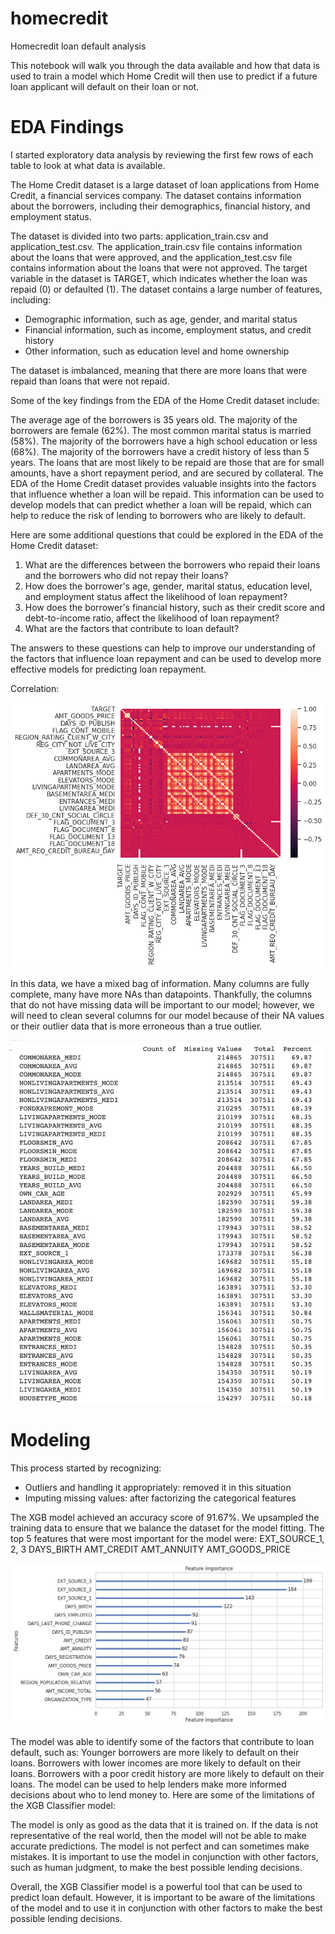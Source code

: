 # homecredit

Homecredit loan default analysis 

This notebook will walk you through the data available and how that data is used to train a model which Home Credit will then use to predict if a future loan applicant will default on their loan or not.

# EDA Findings

I started exploratory data analysis by reviewing the first few rows of each table to look at what data is available. 

The Home Credit dataset is a large dataset of loan applications from Home Credit, a financial services company. The dataset contains information about the borrowers, including their demographics, financial history, and employment status.

The dataset is divided into two parts: application_train.csv and application_test.csv. The application_train.csv file contains information about the loans that were approved, and the application_test.csv file contains information about the loans that were not approved.
The target variable in the dataset is TARGET, which indicates whether the loan was repaid (0) or defaulted (1).
The dataset contains a large number of features, including: 
- Demographic information, such as age, gender, and marital status
- Financial information, such as income, employment status, and credit history
- Other information, such as education level and home ownership

The dataset is imbalanced, meaning that there are more loans that were repaid than loans that were not repaid.

Some of the key findings from the EDA of the Home Credit dataset include:

The average age of the borrowers is 35 years old.
The majority of the borrowers are female (62%).
The most common marital status is married (58%).
The majority of the borrowers have a high school education or less (68%).
The majority of the borrowers have a credit history of less than 5 years.
The loans that are most likely to be repaid are those that are for small amounts, have a short repayment period, and are secured by collateral.
The EDA of the Home Credit dataset provides valuable insights into the factors that influence whether a loan will be repaid. This information can be used to develop models that can predict whether a loan will be repaid, which can help to reduce the risk of lending to borrowers who are likely to default.

Here are some additional questions that could be explored in the EDA of the Home Credit dataset:

1. What are the differences between the borrowers who repaid their loans and the borrowers who did not repay their loans?
2. How does the borrower's age, gender, marital status, education level, and employment status affect the likelihood of loan repayment?
3. How does the borrower's financial history, such as their credit score and debt-to-income ratio, affect the likelihood of loan repayment?
4. What are the factors that contribute to loan default?

The answers to these questions can help to improve our understanding of the factors that influence loan repayment and can be used to develop more effective models for predicting loan repayment.

Correlation: 

![Alt text](image.png)

In this data, we have a mixed bag of information. Many columns are fully complete, many have more NAs than datapoints. Thankfully, the columns that do not have missing data will be important to our model; however, we will need to clean several columns for our model because of their NA values or their outlier data that is more erroneous than a true outlier.

![Alt text](image-1.png)

# Modeling 

This process started by recognizing:
- Outliers and handling it appropriately: removed it in this situation 
- Imputing missing values: after factorizing the categorical features

The XGB model achieved an accuracy score of 91.67%. We upsampled the training data to ensure that we balance the dataset for the model fitting. 
The top 5 features that were most important for the model were:
EXT_SOURCE_1, 2, 3
DAYS_BIRTH
AMT_CREDIT
AMT_ANNUITY
AMT_GOODS_PRICE

![Alt text](image-2.png)

The model was able to identify some of the factors that contribute to loan default, such as:
Younger borrowers are more likely to default on their loans.
Borrowers with lower incomes are more likely to default on their loans.
Borrowers with a poor credit history are more likely to default on their loans.
The model can be used to help lenders make more informed decisions about who to lend money to.
Here are some of the limitations of the XGB Classifier model:

The model is only as good as the data that it is trained on. If the data is not representative of the real world, then the model will not be able to make accurate predictions. The model is not perfect and can sometimes make mistakes. It is important to use the model in conjunction with other factors, such as human judgment, to make the best possible lending decisions.

Overall, the XGB Classifier model is a powerful tool that can be used to predict loan default. However, it is important to be aware of the limitations of the model and to use it in conjunction with other factors to make the best possible lending decisions.